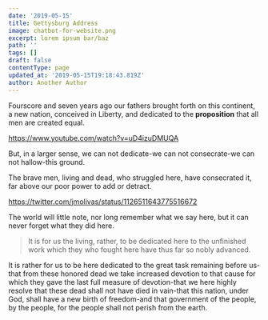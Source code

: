 ```yaml
---
date: '2019-05-15'
title: Gettysburg Address
image: chatbot-for-website.png
excerpt: lorem ipsum bar/baz
path: ''
tags: []
draft: false
contentType: page
updated_at: '2019-05-15T19:18:43.819Z'
author: Another Author
---
```

Fourscore and seven years ago our fathers brought forth on this continent, a new nation, conceived in Liberty, and dedicated to the **proposition** that all men are created equal.

https://www.youtube.com/watch?v=uD4izuDMUQA

But, in a larger sense, we can not dedicate\-we can not consecrate\-we can not hallow\-this ground.

The brave men, living and dead, who struggled here, have consecrated it, far above our poor power to add or detract. 

https://twitter.com/jmolivas/status/1126511643775516672

The world will little note, nor long remember what we say here, but it can never forget what they did here. 

> It is for us the living, rather, to be dedicated here to the unfinished work which they who fought here have thus far so nobly advanced.  

It is rather for us to be here dedicated to the great task remaining before us\-that from these honored dead we take increased devotion to that cause for which they gave the last full measure of devotion\-that we here highly resolve that these dead shall not have died in vain\-that this nation, under God, shall have a new birth of freedom\-and that government of the people, by the people, for the people shall not perish from the earth.
